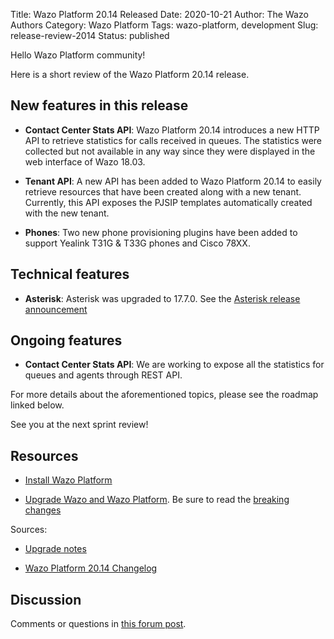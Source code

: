 Title: Wazo Platform 20.14 Released
Date: 2020-10-21
Author: The Wazo Authors
Category: Wazo Platform
Tags: wazo-platform, development
Slug: release-review-2014
Status: published

Hello Wazo Platform community!

Here is a short review of the Wazo Platform 20.14 release.

## New features in this release

* **Contact Center Stats API**: Wazo Platform 20.14 introduces a new HTTP API to retrieve statistics for calls received in queues. The statistics were collected but not available in any way since they were displayed in the web interface of Wazo 18.03.

* **Tenant API**: A new API has been added to Wazo Platform 20.14 to easily retrieve resources that have been created along with a new tenant. Currently, this API exposes the PJSIP templates automatically created with the new tenant.

* **Phones**: Two new phone provisioning plugins have been added to support Yealink T31G & T33G phones and Cisco 78XX.

## Technical features

* **Asterisk**: Asterisk was upgraded to 17.7.0. See the [Asterisk release announcement](https://www.asterisk.org/asterisk-news/asterisk-17-7-0-now-available/)

## Ongoing features

* **Contact Center Stats API**: We are working to expose all the statistics for queues and agents through REST API.

For more details about the aforementioned topics, please see the roadmap linked below.

See you at the next sprint review!

## Resources

* [Install Wazo Platform](/use-cases)

* [Upgrade Wazo and Wazo Platform](/uc-doc/upgrade/). Be sure to read the [breaking changes](/uc-doc/upgrade/upgrade_notes#20-14)

Sources:

* [Upgrade notes](/uc-doc/upgrade/upgrade_notes#20-14)

* [Wazo Platform 20.14 Changelog](https://wazo-dev.atlassian.net/issues/?jql=project%3DWAZO%20AND%20fixVersion%3D20.14)

## Discussion

Comments or questions in [this forum post](https://wazo-platform.discourse.group/t/blog-wazo-platform-20-14-released).
